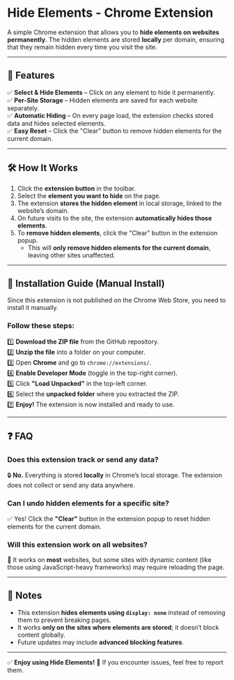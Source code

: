 # Hide Elements - Chrome Extension

A simple Chrome extension that allows you to **hide elements on websites permanently**. The hidden elements are stored **locally** per domain, ensuring that they remain hidden every time you visit the site.

---

## 🚀 Features
✅ **Select & Hide Elements** – Click on any element to hide it permanently.  
✅ **Per-Site Storage** – Hidden elements are saved for each website separately.  
✅ **Automatic Hiding** – On every page load, the extension checks stored data and hides selected elements.  
✅ **Easy Reset** – Click the "Clear" button to remove hidden elements for the current domain.  

---

## 🛠️ How It Works
1. Click the **extension button** in the toolbar.
2. Select the **element you want to hide** on the page.
3. The extension **stores the hidden element** in local storage, linked to the website’s domain.
4. On future visits to the site, the extension **automatically hides those elements**.
5. To **remove hidden elements**, click the "Clear" button in the extension popup.  
   - This will **only remove hidden elements for the current domain**, leaving other sites unaffected.

---

## 🔧 Installation Guide (Manual Install)
Since this extension is not published on the Chrome Web Store, you need to install it manually.

### **Follow these steps:**
1️⃣ **Download the ZIP file** from the GitHub repository.  
2️⃣ **Unzip the file** into a folder on your computer.  
3️⃣ Open **Chrome** and go to `chrome://extensions/`.  
4️⃣ **Enable Developer Mode** (toggle in the top-right corner).  
5️⃣ Click **"Load Unpacked"** in the top-left corner.  
6️⃣ Select the **unpacked folder** where you extracted the ZIP.  
7️⃣ **Enjoy!** The extension is now installed and ready to use.

---

## ❓ FAQ
### **Does this extension track or send any data?**
🔒 **No.** Everything is stored **locally** in Chrome’s local storage. The extension does not collect or send any data anywhere.

### **Can I undo hidden elements for a specific site?**
✅ Yes! Click the **"Clear"** button in the extension popup to reset hidden elements for the current domain.

### **Will this extension work on all websites?**
📌 It works on **most** websites, but some sites with dynamic content (like those using JavaScript-heavy frameworks) may require reloading the page.

---

## 📝 Notes
- This extension **hides elements using `display: none`** instead of removing them to prevent breaking pages.
- It works **only on the sites where elements are stored**; it doesn’t block content globally.
- Future updates may include **advanced blocking features**.

---

✅ **Enjoy using Hide Elements!** 🚀 If you encounter issues, feel free to report them.

